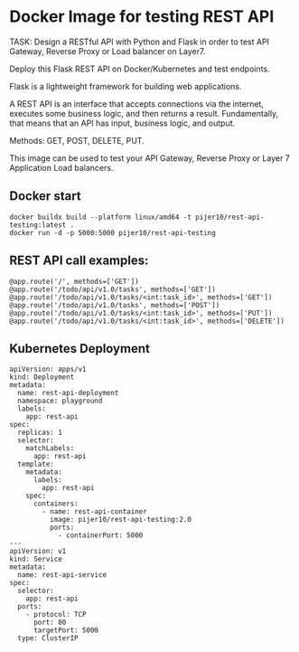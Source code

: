 # Docker Image for testing REST API

TASK: Design a RESTful API with Python and Flask in order to test API Gateway, Reverse Proxy or Load balancer on Layer7.

Deploy this Flask REST API on Docker/Kubernetes and test endpoints.

Flask is a lightweight framework for building web applications.

A REST API is an interface that accepts connections via the internet, executes some business logic, and then returns a result. Fundamentally, that means that an API has input, business logic, and output. 

Methods: GET, POST, DELETE, PUT.

This image can be used to test your API Gateway, Reverse Proxy or Layer 7 Application Load balancers.

## Docker start

``` 
docker buildx build --platform linux/amd64 -t pijer10/rest-api-testing:latest .
docker run -d -p 5000:5000 pijer10/rest-api-testing
```

## REST API call examples:

```
@app.route('/', methods=['GET'])
@app.route('/todo/api/v1.0/tasks', methods=['GET'])
@app.route('/todo/api/v1.0/tasks/<int:task_id>', methods=['GET'])
@app.route('/todo/api/v1.0/tasks', methods=['POST'])
@app.route('/todo/api/v1.0/tasks/<int:task_id>', methods=['PUT'])
@app.route('/todo/api/v1.0/tasks/<int:task_id>', methods=['DELETE'])
```


## Kubernetes Deployment

```
apiVersion: apps/v1
kind: Deployment
metadata:
  name: rest-api-deployment
  namespace: playground
  labels:
    app: rest-api
spec:
  replicas: 1
  selector:
    matchLabels:
      app: rest-api
  template:
    metadata:
      labels:
        app: rest-api
    spec:
      containers:
        - name: rest-api-container
          image: pijer10/rest-api-testing:2.0
          ports:
            - containerPort: 5000
---
apiVersion: v1
kind: Service
metadata:
  name: rest-api-service
spec:
  selector:
    app: rest-api
  ports:
    - protocol: TCP
      port: 80
      targetPort: 5000
  type: ClusterIP
```
